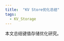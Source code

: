 ```yaml
---
title:  "KV Store优化总结"
tags: 
  - KV_Storage
---
```



本文总结键值存储优化研究。

<div  align="center">  
<object data="../files/键值存储优化论文综述.pdf" width="1000" height="1000" type='application/pdf'/>
</div>